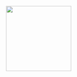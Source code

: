 <div align="left">
  <a href="https://github.com/Internet-of-Bayer">
  <img height="180em" src="https://github-readme-stats.vercel.app/api?username=Internet-of-Bayer&show_icons=true&theme=tokyonight&include_all_commits=true&count_private=true"/>
</div>
 
<div> 
  <a href="https://www.bayer.com.br" target="_blank"></a>
</div>
 

